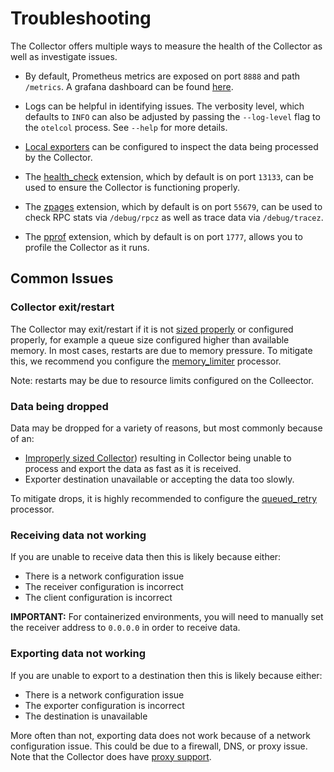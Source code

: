 # Troubleshooting

The Collector offers multiple ways to measure the health of the Collector
as well as investigate issues.

- By default, Prometheus metrics are exposed on port `8888` and path
`/metrics`. A grafana dashboard can be found
[here](https://grafana.com/grafana/dashboards/11575).

- Logs can be helpful in identifying issues. The verbosity level, which
defaults to `INFO` can also be adjusted by passing the `--log-level` flag
to the `otelcol` process. See `--help` for more details.

- [Local exporters](https://github.com/open-telemetry/opentelemetry-collector/tree/master/exporter#local-exporters)
can be configured to inspect the data being processed by the Collector.

- The [health_check](https://github.com/open-telemetry/opentelemetry-collector/blob/master/extension/README.md#health_check)
extension, which by default is on port `13133`, can be used to ensure
the Collector is functioning properly.

- The [zpages](https://github.com/open-telemetry/opentelemetry-collector/blob/master/extension/README.md#zpages)
extension, which by default is on port `55679`, can be used to check RPC
stats via `/debug/rpcz` as well as trace data via `/debug/tracez`.

- The [pprof](https://github.com/open-telemetry/opentelemetry-collector/blob/master/extension/README.md#pprof)
extension, which by default is on port `1777`, allows you to profile the
Collector as it runs.

## Common Issues

### Collector exit/restart

The Collector may exit/restart if it is not
[sized properly](https://github.com/open-telemetry/opentelemetry-collector/blob/master/docs/performance.md)
or configured properly, for example a queue size configured higher than
available memory. In most cases, restarts are due to memory
pressure. To mitigate this, we recommend you configure the
[memory_limiter](https://github.com/open-telemetry/opentelemetry-collector/tree/master/processor#memory-limiter)
processor.

Note: restarts may be due to resource limits configured on the Colleector.

### Data being dropped

Data may be dropped for a variety of reasons, but most commonly because of an:

- [Improperly sized Collector](https://github.com/open-telemetry/opentelemetry-collector/blob/master/docs/performance.md)) resulting in Collector being unable to process and export the data as fast as it is received.
- Exporter destination unavailable or accepting the data too slowly.

To mitigate drops, it is highly recommended to configure the
[queued_retry](https://github.com/open-telemetry/opentelemetry-collector/tree/master/processor#queued-retry)
processor.

### Receiving data not working

If you are unable to receive data then this is likely because
either:

- There is a network configuration issue
- The receiver configuration is incorrect
- The client configuration is incorrect

**IMPORTANT:** For containerized environments, you will need to manually set the
receiver address to `0.0.0.0` in order to receive data.

### Exporting data not working

If you are unable to export to a destination then this is likely because
either:

- There is a network configuration issue
- The exporter configuration is incorrect
- The destination is unavailable

More often than not, exporting data does not work because of a network
configuration issue. This could be due to a firewall, DNS, or proxy
issue. Note that the Collector does have
[proxy support](https://github.com/open-telemetry/opentelemetry-collector/tree/master/exporter#proxy-support).
